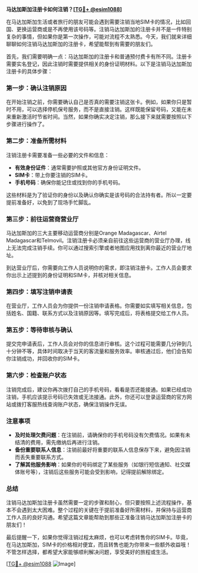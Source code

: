 **马达加斯加注册卡如何注销？[[TG💪+ @esim1088](https://t.me/s/esim1088)]**

在马达加斯加生活或者旅行的朋友可能会遇到需要注销当地SIM卡的情况，比如回国、更换运营商或是不再使用该号码等。注销马达加斯加的注册卡并不是一件特别复杂的事情，但如果你是第一次操作，可能对流程不太熟悉。今天，我们就来详细聊聊如何注销马达加斯加的注册卡，希望能帮到有需要的朋友们。

首先，我们需要明确一点：马达加斯加的注册卡和普通预付费卡有所不同。注册卡需要实名登记，因此注销时需要提供相关的身份证明材料。以下是注销马达加斯加注册卡的具体步骤：

### **第一步：确认注销原因**
在开始注销之前，你需要确认自己是否真的需要注销这张卡。例如，如果你只是暂时不用，可以选择停机保号服务，而不是直接注销。这样既能保留号码，又能在未来重新激活时节省时间。当然，如果你确实决定注销，那么接下来就需要按照以下步骤进行操作了。

### **第二步：准备所需材料**
注销注册卡需要准备一些必要的文件和信息：
- **有效身份证件**：通常需要护照或其他官方身份证明文件。
- **SIM卡**：带上你要注销的SIM卡。
- **手机号码**：确保你能记住或找到你的手机号码。

这些材料是为了验证你的身份以及确认你确实是该号码的合法持有者。所以一定要提前准备好，以免到了现场手忙脚乱。

### **第三步：前往运营商营业厅**
马达加斯加的三大主要移动运营商分别是Orange Madagascar、Airtel Madagascar和Telmovil。注销注册卡必须亲自前往这些运营商的营业厅办理，线上无法完成注销手续。你可以通过搜索引擎或者地图应用找到离你最近的营业厅地址。

到达营业厅后，你需要向工作人员说明你的需求，即注销注册卡。工作人员会要求你出示上述提到的身份证明和SIM卡，并核对相关信息。

### **第四步：填写注销申请表**
在营业厅，工作人员会为你提供一份注销申请表格。你需要如实填写相关信息，包括姓名、国籍、联系方式以及注销原因等。填写完成后，将表格提交给工作人员。

### **第五步：等待审核与确认**
提交完申请表后，工作人员会对你的信息进行审核。这个过程可能需要几分钟到几十分钟不等，具体时间取决于当天的客流量和服务效率。审核通过后，他们会告知你注销成功，并回收你的SIM卡。

### **第六步：检查账户状态**
注销完成后，建议你再次拨打自己的手机号码，看看是否还能接通。如果已经成功注销，手机应该提示号码已失效或无法接通。此外，你还可以登录运营商的官方网站或拨打客服热线查询账户状态，确保注销操作无误。

### **注意事项**
- **及时处理欠费问题**：在注销前，请确保你的手机号码没有欠费情况。如果有未结清的费用，需先缴纳后再进行注销。
- **备份重要联系人信息**：注销前最好将重要的联系人信息保存下来，避免因注销而丢失重要联系方式。
- **了解其他服务影响**：如果你的号码绑定了某些服务（如银行短信通知、社交媒体账号等），注销后这些服务可能会受到影响，记得提前解除绑定。

### **总结**
注销马达加斯加注册卡虽然需要一定的步骤和耐心，但只要按照上述流程操作，基本不会遇到太大困难。整个过程的关键在于提前准备好所需材料，并保持与运营商工作人员的良好沟通。希望这篇文章能帮助到那些正准备注销马达加斯加注册卡的朋友们！

最后提醒一下，如果你觉得注销过程太麻烦，也可以考虑转售你的SIM卡。毕竟，在马达加斯加，SIM卡的价格相对便宜，而且转售也能为你带来一些额外收益哦！不管怎样选择，都希望大家能够顺利解决问题，享受美好的旅程或生活。

[[TG💪+ @esim1088](https://t.me/s/esim1088) ![Image](https://i.postimg.cc/4NQfJmqS/Snipaste-2025-05-13-00-14-12.png)]
